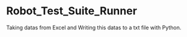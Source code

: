 # Robot_Test_Suite_Runner
Taking datas from Excel and Writing this datas to a txt file with Python.
